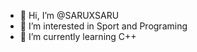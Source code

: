 - 👋 Hi, I’m @SARUXSARU
- 👀 I’m interested in Sport and Programing
- 🌱 I’m currently learning C++



